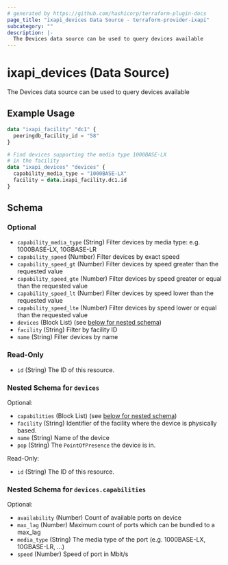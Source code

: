 ```yaml
---
# generated by https://github.com/hashicorp/terraform-plugin-docs
page_title: "ixapi_devices Data Source - terraform-provider-ixapi"
subcategory: ""
description: |-
  The Devices data source can be used to query devices available
---
```


# ixapi_devices (Data Source)

The Devices data source can be used to query devices available

## Example Usage

```terraform
data "ixapi_facility" "dc1" {
  peeringdb_facility_id = "58"    
}

# Find devices supporting the media type 1000BASE-LX
# in the facility
data "ixapi_devices" "devices" {
  capability_media_type = "1000BASE-LX"
  facility = data.ixapi_facility.dc1.id
}
```

<!-- schema generated by tfplugindocs -->
## Schema

### Optional

- `capability_media_type` (String) Filter devices by media type: e.g. 1000BASE-LX, 10GBASE-LR
- `capability_speed` (Number) Filter devices by exact speed
- `capability_speed_gt` (Number) Filter devices by speed greater than the requested value
- `capability_speed_gte` (Number) Filter devices by speed greater or equal than the requested value
- `capability_speed_lt` (Number) Filter devices by speed lower than the requested value
- `capability_speed_lte` (Number) Filter devices by speed lower or equal than the requested value
- `devices` (Block List) (see [below for nested schema](#nestedblock--devices))
- `facility` (String) Filter by facility ID
- `name` (String) Filter devices by name

### Read-Only

- `id` (String) The ID of this resource.

<a id="nestedblock--devices"></a>
### Nested Schema for `devices`

Optional:

- `capabilities` (Block List) (see [below for nested schema](#nestedblock--devices--capabilities))
- `facility` (String) Identifier of the facility where the device is physically based.
- `name` (String) Name of the device
- `pop` (String) The `PointOfPresence` the device is in.

Read-Only:

- `id` (String) The ID of this resource.

<a id="nestedblock--devices--capabilities"></a>
### Nested Schema for `devices.capabilities`

Optional:

- `availability` (Number) Count of available ports on device
- `max_lag` (Number) Maximum count of ports which can be bundled to a max_lag
- `media_type` (String) The media type of the port (e.g. 1000BASE-LX, 10GBASE-LR, ...)
- `speed` (Number) Speed of port in Mbit/s


